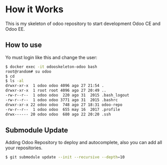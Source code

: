 # How it Works
This is my skeleton of odoo repository to start development Odoo CE and Odoo EE.

## How to use
Yo must login like this and change the user:

```bash
$ docker exec -it odooskeleton-odoo bash
root@random# su odoo
$ cd
$ ls -al
drwxr-xr-x  1 odoo odoo 4096 ago 27 21:54 .
drwxr-xr-x  1 root root 4096 ago 27 20:49 ..
-rw-r--r--  1 odoo odoo  220 ago 31  2015 .bash_logout
-rw-r--r--  1 odoo odoo 3771 ago 31  2015 .bashrc
drwxr-xr-x 22 odoo odoo  748 ago 27 18:31 odoo-repo
-rw-r--r--  1 odoo odoo  655 may 16  2017 .profile
drwx------ 20 odoo odoo  680 ago 22 20:20 .ssh
```

## Submodule Update
Adding Odoo Repository to deploy and autocomplete, also you can add all your repositories.

```bash
$ git submodule update --init --recursive --depth=10
```
